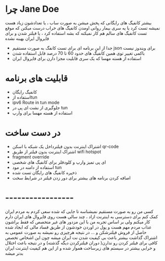 # چرا Jane Doe
بیشتر کانفیگ های رایگانی که پخش میشن به صورت ساب ، یا تعدادشون زیاد هست نمیشه تست کرد یا یه سری بیمار روانی اومدن کانفیگ های خراب درست میکنن که موقع تست کانفیگ های سالم هم کار نمیکنه که بشه استفاده کرد
، یا فیلتر شدن و برای فایروال ایران بهینه نشده
- جدا از این برنامه ای برای تست کانفگ به صورت مستقیم json برای ویندوز نیست
- باکمی تغییر توی همین کانفیگ های حدود 60 تا 70 درصد قابل استفاده شدن
- استفاده از هسته مهسا که یک سری قابلیت مجزا دارن برای فایروال ایران

# قابلیت های برنامه 
- کانفیگ رایگان
- استفاده ازtun 
- ipv6 Route in tun mode
- جلوگیری از نشت ای پی در tun
- استفاده از هسته مهسا برای وارپ


# در دست ساخت
- اشتراک  اینترنت بدون فیلترداخل یک شبکه با اسکن qr-code
- اشتراک اینترنت بدون فیلتر از طریق wifi hotspot
- fragment override
- ای پی تمیز وارپ و کلودفلر برای کانفیگ های شخصی
- استفاده از دامنه در مود tun
- ذخیره کانفیگ های رایگان تست شده
- اصافه کردن برنامه های بیشتر برای دور زدن فیلتر در شرایط سخت


# -----------------
کسی من رو به صورت مستقیم نمیشناسه تا جایی که شده سعی کردم به مردم ایران کمک کنم  برای دسترسی به اینترنت ازاد ، چند سالی هست روی فایروال های ایران دارم کار میکنم ولی بر اساس تجربه من با این مزدور های غیر متخصص که فقط براشون عذاب مردم مهم هست و پول در اوردن خودشون از طریق فساد مالی که ایجاد شده حاصل از فروش فیلترشکن و ... در نتیجه هرچیزی رو نمیشه به صورت عمومی به اشتراک گذاشت بیشتر باعث بی کیفیت شدن نت ایران میشه چون این اشخاص تخصص کافی برای فیلتر کردن رو ندارن( دوران فیلترکردن دیگه گذشته) و در نتیجه باعث اختلال و خرابی بیشتر در سیستم های زیرساخت هموار شده و از این هم کیفیت اینترنت ایران بدتر میشه
